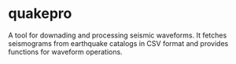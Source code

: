 # quakepro
A tool for downading and processing seismic waveforms. It fetches seismograms from earthquake catalogs in CSV format and provides functions for waveform operations. 
